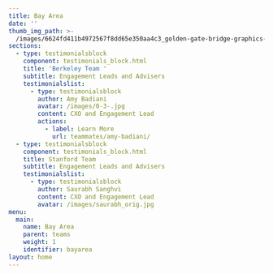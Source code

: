 ```yaml
---
title: Bay Area
date: ''
thumb_img_path: >-
  /images/6624fd411b4972567f8dd65e350aa4c3_golden-gate-bridge-graphics-svg-dxf-eps-png-cdr-ai-pdf-vector-art-_1500-1500.jpeg
sections:
  - type: testimonialsblock
    component: testimonials_block.html
    title: 'Berkeley Team '
    subtitle: Engagement Leads and Advisers
    testimonialslist:
      - type: testimonialsblock
        author: Amy Badiani
        avatar: /images/0-3-.jpg
        content: CXO and Engagement Lead
        actions:
          - label: Learn More
            url: teammates/amy-badiani/
  - type: testimonialsblock
    component: testimonials_block.html
    title: Stanford Team
    subtitle: Engagement Leads and Advisers
    testimonialslist:
      - type: testimonialsblock
        author: Saurabh Sanghvi
        content: CXO and Engagement Lead
        avatar: /images/saurabh_orig.jpg
menu:
  main:
    name: Bay Area
    parent: teams
    weight: 1
    identifier: bayarea
layout: home
---
```

